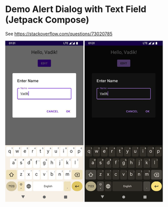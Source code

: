 # Demo Alert Dialog with Text Field (Jetpack Compose)

See https://stackoverflow.com/questions/73020785

<p>
  <img src="1.jpg" width="250" />
  <img src="2.jpg" width="250" />
</p>
